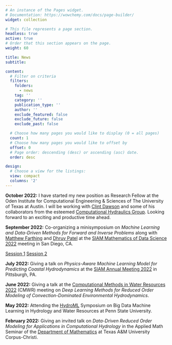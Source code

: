 ```yaml
---
# An instance of the Pages widget.
# Documentation: https://wowchemy.com/docs/page-builder/
widget: collection

# This file represents a page section.
headless: true
active: true
# Order that this section appears on the page.
weight: 60

title: News
subtitle:

content:
  # Filter on criteria
  filters:
    folders:
      - news
    tag: ''
    category: ''
    publication_type: ''
    author: ''
    exclude_featured: false
    exclude_future: false
    exclude_past: false

  # Choose how many pages you would like to display (0 = all pages)
  count: 1
  # Choose how many pages you would like to offset by
  offset: 0
  # Page order: descending (desc) or ascending (asc) date.
  order: desc

design:
  # Choose a view for the listings:
  view: compact
  columns: '2'
---
```


**October 2022:** I have started my new position as Research Fellow at the Oden Institute for Computational Engineering & Sciences of The University of Texas at Austin. I will be working with [Clint Dawson](https://oden.utexas.edu/people/directory/Clint%20Dawson/) and some of his collaborators from the esteemed [Computational Hydraulics Group](https://chg.oden.utexas.edu/). Looking forward to an exciting and productive time ahead.

**September 2022:** Co-organizing a minisymposium on *Machine Learning and Data-Driven Methods for Forward and Inverse Problems* along with [Matthew Farthing](https://www.erdc.usace.army.mil/About/Leadership/Bio-Article-View/Article/3151369/dr-matthew-farthing/) and [Dhruv Patel](https://dhruvpatel108.github.io/) at the [SIAM Mathematics of Data Science 2022](https://www.siam.org/conferences/cm/conference/mds22) meeting in San Diego, CA.

[Session 1](https://meetings.siam.org/sess/dsp_programsess.cfm?SESSIONCODE=74814) [Session 2](https://meetings.siam.org/sess/dsp_programsess.cfm?SESSIONCODE=74815)

**July 2022:** Giving a talk on *Physics-Aware Machine Learning Model for Predicting Coastal Hydrodynamics* at the [SIAM Annual Meeting 2022](https://www.siam.org/conferences/cm/conference/an22) in Pittsburgh, PA.

**June 2022:** Giving a talk at the [Computational Methods in Water Resources 2022](https://cmwrconference.org/) (CMWR) meeting on *Deep Learning Methods for Reduced Order Modeling of Convection-Dominated Environmental Hydrodynamics*.

**May 2022:** Attending the [HydroML](https://iee.psu.edu/events/hydroml-symposium-big-data-machine-learning-hydrology-and-water-resources) Symposium on Big Data Machine Learning in Hydrology and Water Resources at Penn State University.

**February 2022:** Giving an invited talk on *Data-Driven Reduced Order Modeling for Applications in Computational Hydrology* in the Applied Math Seminar of the [Department of Mathematics](https://www.tamucc.edu/science/departments/math-and-statistics/) at Texas A&M University Corpus-Christi.
